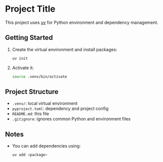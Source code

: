 # Project Title

This project uses [uv](https://github.com/astral-sh/uv) for Python environment and dependency management.

## Getting Started

1. Create the virtual environment and install packages:
   ```bash
   uv init
   ```

2. Activate it:
   ```bash
   source .venv/bin/activate
   ```

## Project Structure

- `.venv/`: local virtual environment  
- `pyproject.toml`: dependency and project config  
- `README.md`: this file  
- `.gitignore`: ignores common Python and environment files

## Notes

- You can add dependencies using: 
   ```bash
   uv add <package>
   ```


